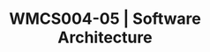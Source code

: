 ---
code: WMCS004-05
coordinator:
  email: paris@cs.rug.nl
  name: Paris Avgeriou
contact:
  header: Contact
  members:
  - paris@cs.rug.nl
  - d.feitosa@rug.nl
title: WMCS004-05 | Software Architecture
homepage: https://ocasys.rug.nl/current/catalog/course/WMCS004-05
---
